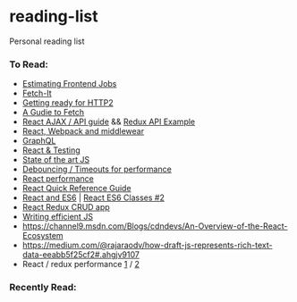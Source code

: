 # reading-list
Personal reading list

### To Read:
* [Estimating Frontend Jobs](http://hanserino.github.io/2016/02/11/estimating-a-front-end-web-dev-job/)
* [Fetch-It](https://github.com/tryolabs/fetch-it)
* [Getting ready for HTTP2](https://www.smashingmagazine.com/2016/02/getting-ready-for-http2/)
* [A Gudie to Fetch](https://jakearchibald.com/2015/thats-so-fetch/)
* [React AJAX / API guide](http://andrewhfarmer.com/react-ajax-best-practices/) && [Redux API Example](http://redux.js.org/docs/advanced/ExampleRedditAPI.html)
* [React, Webpack and middlewear](https://blog.risingstack.com/using-react-with-webpack-tutorial/)
* [GraphQL](https://blog.jacobwgillespie.com/from-rest-to-graphql-b4e95e94c26b#.dbl41at96)
* [React & Testing](http://spencerdixon.com/blog/test-driven-react-tutorial.html)
* [State of the art JS](https://medium.com/javascript-and-opinions/state-of-the-art-javascript-in-2016-ab67fc68eb0b#.j4irml6to)
* [Debouncing / Timeouts for performance](https://davidwalsh.name/javascript-debounce-function)
* [React performance](http://benchling.engineering/performance-engineering-with-react/)
* [React Quick Reference Guide](http://www.jackcallister.com/2015/08/30/the-react-quick-start-guide-es6-edition.html)
* [React and ES6](http://egorsmirnov.me/2015/05/22/react-and-es6-part1.html) |  [React ES6 Classes #2](https://muffinresearch.co.uk/back-to-the-future-using-es6-with-react/)
* [React Redux CRUD app](https://medium.com/@rajaraodv/a-guide-for-building-a-react-redux-crud-app-7fe0b8943d0f#.ewv3zxgvx)
* [Writing efficient JS](https://www.smashingmagazine.com/2012/11/writing-fast-memory-efficient-javascript/)
* https://channel9.msdn.com/Blogs/cdndevs/An-Overview-of-the-React-Ecosystem
* https://medium.com/@rajaraodv/how-draft-js-represents-rich-text-data-eeabb5f25cf2#.ahgjv9107
* React / redux performance [1](https://github.com/reactjs/redux/issues/1603) / [2](https://medium.com/@alexandereardon/performance-optimisations-for-react-applications-b453c597b191#.jbzzl7txa)

### Recently Read:
